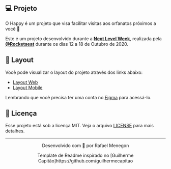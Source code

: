 ## 💻 Projeto

O Happy é um projeto que visa facilitar visitas aos orfanatos próximos a você 💜 

Este é um projeto desenvolvido durante a **[Next Level Week](https://nextlevelweek.com/)**, realizada pela **[@Rocketseat](https://github.com/Rocketseat)** durante os dias 12 a 18 de Outubro de 2020.

## 🔖 Layout

Você pode visualizar o layout do projeto através dos links abaixo:

- [Layout Web](https://www.figma.com/file/P4z0whadSiU6kmx2dIgKrN/Happy-Web-(Copy)?node-id=48557%3A657) 
- [Layout Mobile](https://www.figma.com/file/vGSQ5k7ari0CoRwYcuc5Wv/Happy-Mobile-(Copy)?node-id=0%3A1) 

Lembrando que você precisa ter uma conta no [Figma](http://figma.com/) para acessá-lo.

## 📝 Licença

Esse projeto está sob a licença MIT. Veja o arquivo [LICENSE](LICENSE.md) para mais detalhes.

---

<p align="center">Desenvolvido com 💜 por Rafael Menegon</p>
<p align="center">Template de Readme inspirado no [Guilherme Capitão]https://github.com/guilhermecapitao</p>
